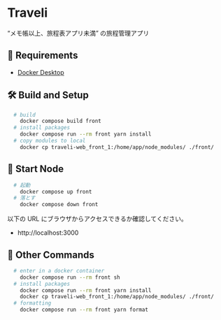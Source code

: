 # Traveli
“メモ帳以上、旅程表アプリ未満” の旅程管理アプリ

## 🔑 Requirements
- [Docker Desktop](https://www.docker.com/products/docker-desktop)

## 🛠️ Build and Setup
```sh
  # build
    docker compose build front
  # install packages
    docker compose run --rm front yarn install
  # copy modules to local
    docker cp traveli-web_front_1:/home/app/node_modules/ ./front/
```

## 💫 Start Node
```sh
  # 起動
    docker compose up front
  # 落とす
    docker compose down front
```

以下の URL にブラウザからアクセスできるか確認してください。
- http://localhost:3000

## 🧸 Other Commands
```sh
  # enter in a docker container
    docker compose run --rm front sh
  # install packages
    docker compose run --rm front yarn install
    docker cp traveli-web_front_1:/home/app/node_modules/ ./front/
  # formatting
    docker compose run --rm front yarn format
```